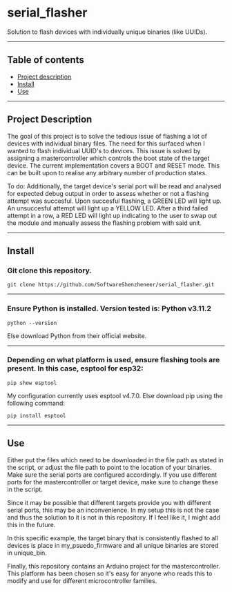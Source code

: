 # serial_flasher
Solution to flash devices with individually unique binaries (like UUIDs).
___

## Table of contents
- [Project description](#project-description)
- [Install](#install)
- [Use](#use)
___

## Project Description
The goal of this project is to solve the tedious issue of flashing a lot of devices with individual binary files. The need for this surfaced when I wanted to flash individual UUID's to devices.
This issue is solved by assigning a mastercontroller which controls the boot state of the target device. The current implementation covers a BOOT and RESET mode. This can be built upon to realise any arbitrary number of production states.

To do:
Additionally, the target device's serial port will be read and analysed for expected debug output in order to assess whether or not a flashing attempt was succesful. Upon succesful flashing, a GREEN LED will light up. An unsuccesful attempt will light up a YELLOW LED. After a third failed attempt in a row, a RED LED will light up indicating to the user to swap out the module and manually assess the flashing problem with said unit.
___

## Install
### Git clone this repository.
```
git clone https://github.com/SoftwareShenzheneer/serial_flasher.git
```
___
### Ensure Python is installed. Version tested is: Python v3.11.2
```
python --version
```
Else download Python from their official website.
___
### Depending on what platform is used, ensure flashing tools are present. In this case, esptool for esp32:
```
pip show esptool
```
My configuration currently uses esptool v4.7.0.
Else download pip using the following command:
```
pip install esptool
```
___

## Use
Either put the files which need to be downloaded in the file path as stated in the script, or adjust the file path to point to the location of your binaries.
Make sure the serial ports are configured accordingly. If you use different ports for the mastercontroller or target device, make sure to change these in the script.

Since it may be possible that different targets provide you with different serial ports, this may be an inconvenience. In my setup this is not the case and thus the solution to it is not in this repository. If I feel like it, I might add this in the future.

In this specific example, the target binary that is consistently flashed to all devices is place in my_psuedo_firmware and all unique binaries are stored in unique_bin.

Finally, this repository contains an Arduino project for the mastercontroller. This platform has been chosen so it's easy for anyone who reads this to modify and use for different microcontroller families.


